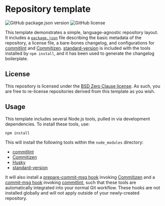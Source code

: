 # Repository template

![GitHub package.json version] ![GitHub license]

[GitHub package.json version]: https://img.shields.io/github/package-json/v/CJKay/template
[GitHub license]: https://img.shields.io/github/license/CJKay/template

This template demonstrates a simple, language-agnostic repository layout. It
includes a [`package.json`](package.json) file describing the basic metadata of
the repository, a license file, a bare-bones changelog, and configurations  for
[commitlint] and [Commitizen]. [standard-version] is included with the tools
installed by `npm install`, and it has been used to generate the changelog
boilerplate.

## License

This repository is licensed under the [BSD Zero Clause license]. As such, you
are free to re-license repositories derived from this template as you wish.

## Usage

This template includes several Node.js tools, pulled in via development
dependencies. To install these tools, use:

```sh
npm install
```

This will install the following tools within the `node_modules` directory:

- [commitlint]
- [Commitizen]
- [Husky]
- [standard-version]

It will also install a [prepare-commit-msg hook] invoking [Commitizen] and a
[commit-msg hook] invoking [commitlint], such that these tools are automatically
integrated into your normal Git workflow. These hooks are not installed globally
and will not apply outside of your newly-created repository.

[commitlint]: https://commitlint.js.org/#/
[Commitizen]: http://commitizen.github.io/cz-cli/
[Husky]: https://typicode.github.io/husky/#/
[standard-version]: https://github.com/conventional-changelog/standard-version

[prepare-commit-msg hook]: https://git-scm.com/docs/githooks#_prepare_commit_msg
[commit-msg hook]: https://git-scm.com/docs/githooks#_commit_msg

[BSD Zero Clause license]: https://choosealicense.com/licenses/0bsd/
